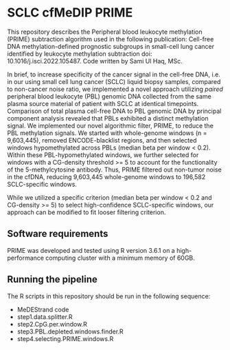 # SCLC cfMeDIP PRIME
This repository describes the Peripheral blood leukocyte methylation (PRIME) subtraction algorithm used in the following publication: Cell-free DNA methylation-defined prognostic subgroups in small-cell lung cancer identified by leukocyte methylation subtraction
doi: 10.1016/j.isci.2022.105487. Code written by Sami Ul Haq, MSc.

In brief, to increase specificity of the cancer signal in the cell-free DNA, i.e. in our using small cell lung cancer (SCLC) liquid biopsy samples, compared to non-cancer noise ratio, we implemented a novel approach utilizing *paired* peripheral blood leukocyte (PBL) genomic DNA collected from the same plasma source material of patient with SCLC at identical timepoints. Comparison of total plasma cell-free DNA to PBL genomic DNA by principal component analysis revealed that PBLs exhibited a distinct methylation signal. We implemented our novel algorithmic filter, PRIME, to reduce the PBL methylation signals. We started with whole-genome windows (n = 9,603,445), removed ENCODE-blacklist regions, and then selected windows hypomethylated across PBLs (median beta per window < 0.2). Within these PBL-hypomethylated windows, we further selected for windows with a CG-density threshold >= 5 to account for the functionality of the 5-methylcytosine antibody. Thus, PRIME filtered out non-tumor noise in the cfDNA, reducing 9,603,445 whole-genome windows to 196,582 SCLC-specific windows.

While we utilized a specific criterion (median beta per window < 0.2 and CG-density >= 5) to select high-confidence SCLC-specific windows, our approach can be modified to fit looser filtering criterion.

## Software requirements
PRIME was developed and tested using R version 3.6.1 on a high-performance computing cluster with a minimum memory of 60GB. 

## Running the pipeline
The R scripts in this repository should be run in the following sequence:

- MeDEStrand code
- step1.data.splitter.R
- step2.CpG.per.window.R
- step3.PBL.depleted.windows.finder.R
- step4.selecting.PRIME.windows.R

